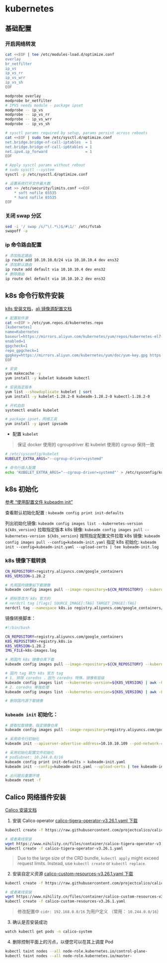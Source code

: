 # kubernetes

## 基础配置

### 开启网络转发

```bash
cat <<EOF | tee /etc/modules-load.d/optimize.conf
overlay
br_netfilter
ip_vs
ip_vs_rr
ip_vs_wrr
ip_vs_sh
EOF

modprobe overlay
modprobe br_netfilter
# IPVS needs module - package ipset
modprobe -- ip_vs
modprobe -- ip_vs_rr
modprobe -- ip_vs_wrr
modprobe -- ip_vs_sh

# sysctl params required by setup, params persist across reboots
cat <<EOF | sudo tee /etc/sysctl.d/optimize.conf
net.bridge.bridge-nf-call-iptables  = 1
net.bridge.bridge-nf-call-ip6tables = 1
net.ipv4.ip_forward                 = 1
EOF

# Apply sysctl params without reboot
# sudo sysctl --system
sysctl -p /etc/sysctl.d/optimize.conf

# 设置系统打开文件最大数
cat >> /etc/security/limits.conf <<EOF
    * soft nofile 65535
    * hard nofile 65535
EOF
```

### 关闭 swap 分区

```bash
sed -i '/ swap /s/^\(.*\)$/#\1/' /etc/fstab
swapoff -a
```

### ip 命令路由配置

```bash
# 添加指定路由
ip route add 10.10.10.0/24 via 10.10.10.4 dev ens32
# 添加默认路由
ip route add default via 10.10.10.4 dev ens32
# 删除路由
ip route del default via 10.10.10.2 dev ens32 
```

## k8s 命令行软件安装

[k8s 安装文档](https://kubernetes.io/docs/tasks/tools/install-kubectl-linux/)，[ali 镜像源配置文档](https://developer.aliyun.com/mirror/kubernetes)

```bash
# 配置软件源
cat <<EOF > /etc/yum.repos.d/kubernetes.repo
[kubernetes]
name=Kubernetes
baseurl=https://mirrors.aliyun.com/kubernetes/yum/repos/kubernetes-el7-x86_64/
enabled=1
gpgcheck=1
repo_gpgcheck=1
gpgkey=https://mirrors.aliyun.com/kubernetes/yum/doc/yum-key.gpg https://mirrors.aliyun.com/kubernetes/yum/doc/rpm-package-key.gpg
EOF
```

```bash
# 安装
yum makecache -y
yum install -y kubelet kubeadm kubectl

# 安装指定版本
yum list --showduplicate kubelet | sort
yum install -y kubelet-1.28.2-0 kubeadm-1.28.2-0 kubectl-1.28.2-0

# 开机自启
systemctl enable kubelet

# package ipset，网络工具
yum install -y ipset ipvsadm
```

- 配置 `kubelet` 

> 保证 docker 使用的 cgroupdriver 和 kubelet 使用的 cgroup 保持一致

```bash
# /etc/sysconfig/kubelet
KUBELET_EXTRA_ARGS="--cgroup-driver=systemd"

# 命令行插入配置
echo 'KUBELET_EXTRA_ARGS="--cgroup-driver=systemd"' > /etc/sysconfig/kubelet
```

## k8s 初始化

[参考 “使用配置文件 kubeadm init”](https://kubernetes.io/docs/reference/setup-tools/kubeadm/kubeadm-init/#config-file)

查看默认初始化配置 : `kubeadm config print init-defaults`

列出初始化镜像: `kubeadm config images list --kubernetes-version ${k8s_version}`
拉取指定版本 k8s 镜像: `kubeadm config images pull --kubernetes-version ${k8s_version}`
按照指定配置文件拉取 k8s 镜像: `kubeadm config images pull --config=kubeadm-init.yaml`
指定 k8s 初始化: `kubeadm init --config=kubeadm-init.yaml --upload-certs | tee kubeadm-init.log`


### k8s 镜像下载转换

```bash
CN_REPOSITORY=registry.aliyuncs.com/google_containers
K8S_VERSION=1.28.2

# 先用国内镜像站下载镜像
kubeadm config images pull --image-repository=${CN_REPOSITORY} --kubernetes-version=${K8S_VERSION} | tee k8s-images.log

# 把标签改为 k8s 官方的
# nerdctl tag [flags] SOURCE_IMAGE[:TAG] TARGET_IMAGE[:TAG]
nerdctl tag --namespace k8s.io registry.aliyuncs.com/google_containers/coredns:v1.10.1 registry.k8s.io/coredns/coredns:v1.10.1
```

镜像转换脚本：

```bash
#!/bin/bash

CN_REPOSITORY=registry.aliyuncs.com/google_containers
K8S_REPOSITORY=registry.k8s.io
K8S_VERSION=1.28.2
IMG_FILE=k8s-images.log

# 用国内 k8s 镜像仓库下载
kubeadm config images pull --image-repository=${CN_REPOSITORY} --kubernetes-version=${K8S_VERSION} | tee ${IMG_FILE}

# 国内 tag 转为 k8s 官方 tag
# 1. 排除 coredns ，因为 coredns 特殊，镜像有层级
kubeadm config images list --kubernetes-version=${K8S_VERSION} | awk -F'/' '{print $NF}' | grep -v coredns  | xargs -n1 -I{} nerdctl tag --namespace k8s.io ${CN_REPOSITORY}/{} ${K8S_REPOSITORY}/{}
# 2. coredns 单独处理
kubeadm config images list --kubernetes-version=${K8S_VERSION} | awk -F'/' '{print $NF}' | grep -v coredns | xargs -n1 -I{} nerdctl tag --namespace k8s.io ${CN_REPOSITORY}/{} ${K8S_REPOSITORY}/coredns/{}

# 删除国内源下载镜像

```

### `kubeadm init` 初始化：

```bash
# 提取拉取镜像，指定镜像仓库
kubeadm config images pull --image-repository=registry.aliyuncs.com/google_containers --kubernetes-version=1.28.2

# 采用命令行初始化
kubeadm init --apiserver-advertise-address=10.10.10.109 --pod-network-cidr=10.244.0.0/16 --service-cidr=10.96.0.0/12 --kubernetes-version=1.28.2 --upload-certs

# 采用初始化配置文件初始化
# podSubnet: 10.244.0.0/16
kubeadm config print init-defaults > kubeadm-init.yaml
kubeadm init --config=kubeadm-init.yaml --upload-certs | tee kubeadm-init.log

# 出问题后重置环境
kubeadm reset -f

```

## Calico 网络插件安装

[Calico 安装文档](https://docs.tigera.io/calico/latest/getting-started/kubernetes/quickstart#install-calico)

1. 安装 Calico operator [calico-tigera-operator-v3.26.1.yaml 下载](https://www.nihility.cn/files/container/calico-tigera-operator-v3.26.1.yaml)

```bash
kubectl create -f https://raw.githubusercontent.com/projectcalico/calico/v3.26.1/manifests/tigera-operator.yaml

# 或者离线安装
wget https://www.nihility.cn/files/container/calico-tigera-operator-v3.26.1.yaml
kubectl create -f calico-tigera-operator-v3.26.1.yaml
```

> Due to the large size of the CRD bundle, `kubectl apply` might exceed request limits. Instead, use `kubectl create` or `kubectl replace`.

2. 安装自定义资源 [calico-custom-resources-v3.26.1.yaml 下载](https://www.nihility.cn/files/container/calico-custom-resources-v3.26.1.yaml)

```bash
kubectl create -f https://raw.githubusercontent.com/projectcalico/calico/v3.26.1/manifests/custom-resources.yaml

# 或者离线安装
wget https://www.nihility.cn/files/container/calico-custom-resources-v3.26.1.yaml
kubectl create -f calico-custom-resources-v3.26.1.yaml
```

> 修改配置中 `cidr: 192.168.0.0/16` 为用户定义 （常用： `10.244.0.0/16`）

3. 确认是否安装成功

```bash
watch kubectl get pods -n calico-system
```

4. 删除控制平面上的污点，以便您可以在其上调度 Pod

```bash
kubectl taint nodes --all node-role.kubernetes.io/control-plane-
kubectl taint nodes --all node-role.kubernetes.io/master-
```

